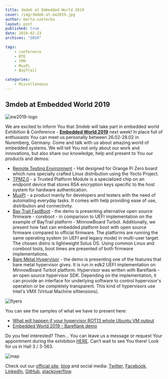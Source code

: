 ```yaml
---
title: 3mdeb at Embedded World 2019
cover: /img/3mdeb-at-ew2019.jpg
author: marta.szelecka
layout: post
published: true
date: 2019-02-23
archives: "2019"

tags:
    - conference
    - RTE
    - TPM
    - MuxPi
    - BayTrail

categories:
    - Miscellaneous
---
```


## 3mdeb at Embedded World 2019

![ew2019-logo](/img/3mdeb-at-ew2019.jpg)

We are excited to inform You that 3mdeb will take part in embedded world
Exhibition & Conference -
[**Embedded World 2019**](https://www.embedded-world.de/en)
next week! In place full of enthusiasts You can meet us personally between
26.02-28.02 in Nuremberg, Germany. Come and talk with us about amazing world of
embedded systems. We will tell You not only about our work and innovations, but
also share our knowledge, help and present to You our products and demos:

- [Remote Testing Environment](https://shop.3mdeb.com/shop/open-source-hardware/rte/)
  \- Hat designed for Orange Pi Zero board which runs specially crafted Linux
  distribution using the Yocto Project.
- [TPM2.0](https://shop.3mdeb.com/shop/modules/tpm-2-0/) - a Trusted
  Platform Module is a specialized chip on an endpoint device that stores RSA
  encryption keys specific to the host system for hardware authentication.
- [MuxPi](https://shop.3mdeb.com/shop/open-source-hardware/muxpi/) - a product
  mainly for developers and testers with the need of automating everyday tasks.
  It comes with help providing ease of use, distribution and connectivity.
- [Bay Trail FastBoot](https://cloud.3mdeb.com/index.php/s/kQdWQDX7gk88aWo) -
  the demo is presenting alternative open source firmware - coreboot - in
  comparison to UEFI implementation on the example of BayTrail platform -
  MinnowBoard Turbot. Additionally, we present how fast can embedded platform
  boot with open source firmware compared to official firmware. The platforms
  are running the same operating system (in UEFI and legacy mode) in multi-user
  target. The chosen distro is lightweight Solus OS. Using common Linux and
  coreboot tools, boot times are presented of both firmware implementations.
- [Bare Metal Hypervisor](https://cloud.3mdeb.com/index.php/s/mfFbiSnCPkzd25d) -
  the demo is presenting one of the features that bare metal hypervisor gives.
  It is run in edk2 UEFI implementation on MinnowBoard Turbot platform.
  Hypervisor was written with Bareflank - an open source hypervisor SDK.
  Depending on the implementation, it can provide an interface for underlying
  software to control hypervisor's operation or be completely transparent. This
  kind of hypervisors use Intel's VMX (Virtual Machine eXtensions).

![flyers](/img/ew2019-fliers.png)

You can see the samples of what we have to present here:

- [What will happen if your hypervisor ROT13 whole Ubuntu VM output](https://asciinema.org/a/228858)
- [Embedded World 2019 - Bareflank demo](https://asciinema.org/a/228849)

Do you feel interested? Then… You can leave us a message or request Your
appointment during the exhibition [HERE](contact@3mdeb.com).
Can’t wait to see You there! Look for us in Hall 3 / 3-563.

![map](/img/ew2019-booth.png)

Check out our [official site](https://3mdeb.com/),
[blog](https://3mdeb.com/news-ideas/) and social media:
[Twitter](https://twitter.com/3mdeb_com),
[Facebook](https://www.facebook.com/3mdeb),
[LinkedIn](https://www.linkedin.com/company/3mdeb),
[GitHub](https://github.com/3mdeb),
[stackoverflow](https://stackoverflow.com/users/587395/piotr-kr%C3%B3l).
